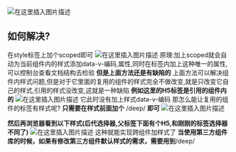 ![在这里插入图片描述](https://img-blog.csdnimg.cn/c2c3f0ea018a4886bfc35023ab5057e2.png)
## 如何解决?
在style标签上加个scoped即可
![在这里插入图片描述](https://img-blog.csdnimg.cn/79fee178380d40ab8e4ac397a88ab8d6.png)
原理:加上scoped就会自动为当前组件内的样式添加data-v-编码,属性,同时在标签内加上这种唯一的属性,可以控制台查看文档结构去检验
**但是上面方法还是有缺陷的**
上面方法可以解决组件内样式问题,但是对于它里面的复用的组件的样式完全不做改变,就是只改变它自己的样式,引用的样式没改变,这就是一种缺陷
**例如这里的H5标签是引用的组件内的**
![在这里插入图片描述](https://img-blog.csdnimg.cn/2db497adedbb4dafbd921f5d729db169.png)
它此时没有加上样式data-v-编码
那怎么能让复用的组件的标签有样式呢?
**只需要在样式前面加个** /deep/ **即可**
![在这里插入图片描述](https://img-blog.csdnimg.cn/8f41b8e8b1d7418a9c4fc2563daaa2fc.png)

**然后再浏览器看到以下样式(后代选择器,父标签下面有个H5,和刚刚的标签选择器不同了)**
![在这里插入图片描述](https://img-blog.csdnimg.cn/167db0662d0740fcac375036dc65d6b3.png)
这种就能实现跨组件加样式了
**当使用第三方组件库的时候，如果有修改第三方组件默认样式的需求，需要用到**/deep/